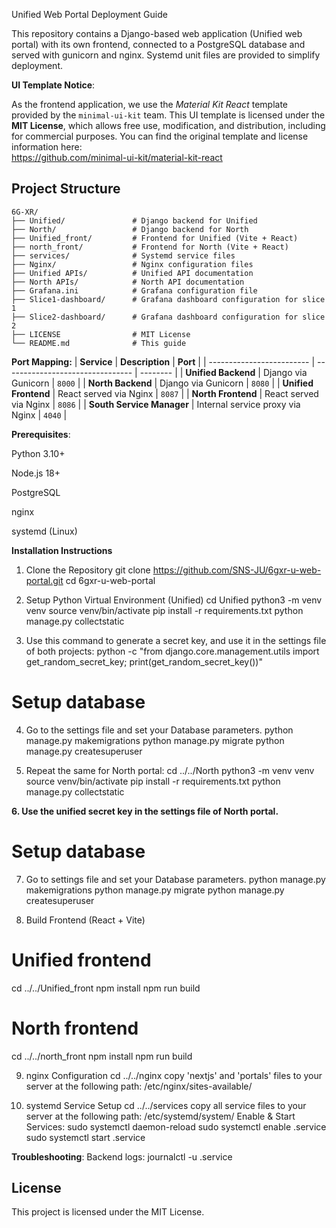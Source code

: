 Unified Web Portal Deployment Guide

This repository contains a Django-based web application (Unified web portal) with its own frontend, connected to a PostgreSQL database and served with gunicorn and nginx. Systemd unit files are provided to simplify deployment.

**UI Template Notice**:

As the frontend application, we use the *Material Kit React* template provided by the `minimal-ui-kit` team.
This UI template is licensed under the **MIT License**, which allows free use, modification, and distribution, including for commercial purposes.
You can find the original template and license information here:  
https://github.com/minimal-ui-kit/material-kit-react

## Project Structure

```text
6G-XR/
├── Unified/               # Django backend for Unified
├── North/                 # Django backend for North
├── Unified_front/         # Frontend for Unified (Vite + React)
├── north_front/           # Frontend for North (Vite + React) 
├── services/              # Systemd service files
├── Nginx/                 # Nginx configuration files
├── Unified APIs/          # Unified API documentation
├── North APIs/            # North API documentation
├── Grafana.ini            # Grafana configuration file
├── Slice1-dashboard/      # Grafana dashboard configuration for slice 1
├── Slice2-dashboard/      # Grafana dashboard configuration for slice 2
├── LICENSE                # MIT License
└── README.md              # This guide
```

**Port Mapping:**
| **Service**               | **Description**                  | **Port** |
| ------------------------- | -------------------------------- | -------- |
| **Unified Backend**       | Django via Gunicorn              | `8000`   |
| **North Backend**         | Django via Gunicorn              | `8080`   |
| **Unified Frontend**      | React served via Nginx           | `8087`   |
| **North Frontend**        | React served via Nginx           | `8086`   |
| **South Service Manager** | Internal service proxy via Nginx | `4040`   |


**Prerequisites**:

Python 3.10+

Node.js 18+

PostgreSQL

nginx

systemd (Linux)


**Installation Instructions**
1. Clone the Repository
git clone https://github.com/SNS-JU/6gxr-u-web-portal.git
cd 6gxr-u-web-portal

2. Setup Python Virtual Environment (Unified)
cd Unified
python3 -m venv venv
source venv/bin/activate
pip install -r requirements.txt
python manage.py collectstatic

3. Use this command to generate a secret key, and use it in the settings file of both projects:
python -c "from django.core.management.utils import get_random_secret_key; print(get_random_secret_key())"

# Setup database
4. Go to the settings file and set your Database parameters.
python manage.py makemigrations
python manage.py migrate
python manage.py createsuperuser


5. Repeat the same for North portal:
cd ../../North
python3 -m venv venv
source venv/bin/activate
pip install -r requirements.txt
python manage.py collectstatic

**6. Use the unified secret key in the settings file of North portal.**

# Setup database
7. Go to settings file and set your Database parameters.
python manage.py makemigrations
python manage.py migrate
python manage.py createsuperuser

8. Build Frontend (React + Vite)
# Unified frontend
cd ../../Unified_front
npm install
npm run build

# North frontend
cd ../../north_front
npm install
npm run build

9. nginx Configuration
cd ../../nginx
copy 'nextjs' and 'portals' files to your server at the following path: /etc/nginx/sites-available/

10. systemd Service Setup
cd ../../services
copy all service files to your server at the following path: /etc/systemd/system/
Enable & Start Services:
sudo systemctl daemon-reload
sudo systemctl enable <name>.service
sudo systemctl start <name>.service


**Troubleshooting**:
Backend logs: journalctl -u <name>.service


## License

This project is licensed under the MIT License.

